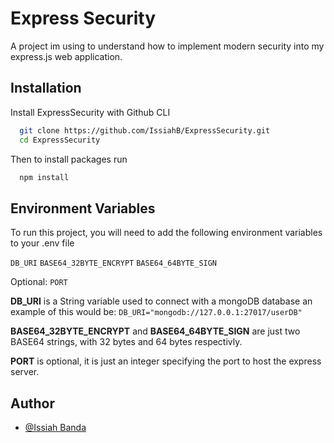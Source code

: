
# Express Security

A project im using to understand how to implement modern security
into my express.js web application.




## Installation

Install ExpressSecurity with Github CLI

```bash
  git clone https://github.com/IssiahB/ExpressSecurity.git
  cd ExpressSecurity
```

Then to install packages run
```bash
  npm install
```
    
## Environment Variables

To run this project, you will need to add the following environment variables to your .env file

`DB_URI`
`BASE64_32BYTE_ENCRYPT`
`BASE64_64BYTE_SIGN`

Optional:
`PORT`

**DB_URI** is a String variable used to connect with a mongoDB database
an example of this would be:
`DB_URI="mongodb://127.0.0.1:27017/userDB"`

**BASE64_32BYTE_ENCRYPT** and **BASE64_64BYTE_SIGN** are just two BASE64
strings, with 32 bytes and 64 bytes respectivly.

**PORT** is optional, it is just an integer specifying the port to
host the express server.

## Author

- [@Issiah Banda](https://www.github.com/IssiahB)

